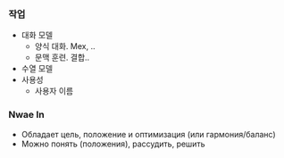 ### 작업
- 대화 모델
  - 양식 대화. Mex, ..
  - 문맥 훈련. 결합..
- 수열 모델
- 사용성
  - 사용자 이름

### Nwae In
- Обладает цель, положение и оптимизация (или гармония/баланс)
- Можно понять (положения), рассудить, решить
